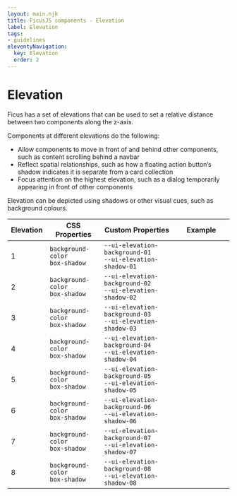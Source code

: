 ```yaml
---
layout: main.njk
title: FicusJS components - Elevation
label: Elevation
tags:
- guidelines
eleventyNavigation:
  key: Elevation
  order: 2
---
```

# Elevation

Ficus has a set of elevations that can be used to set a relative distance between two components along the z-axis.

Components at different elevations do the following:

- Allow components to move in front of and behind other components, such as content scrolling behind a navbar
- Reflect spatial relationships, such as how a floating action button’s shadow indicates it is separate from a card collection
- Focus attention on the highest elevation, such as a dialog temporarily appearing in front of other components

Elevation can be depicted using shadows or other visual cues, such as background colours.

Elevation | CSS Properties | Custom Properties | Example
| --- | --- | --- | ---
| 1 | `background-color` <br> `box-shadow` | `--ui-elevation-background-01` <br> `--ui-elevation-shadow-01`  | <div style="width: 7rem; height: 4rem; background-color: var(--ui-elevation-background-01); box-shadow: var(--ui-elevation-shadow-01); border: var(--ui-border-04)"></div>
| 2 | `background-color` <br> `box-shadow` | `--ui-elevation-background-02` <br> `--ui-elevation-shadow-02`  | <div style="width: 7rem; height: 4rem; background-color: var(--ui-elevation-background-02); box-shadow: var(--ui-elevation-shadow-02); border: var(--ui-border-04)"></div>
| 3 | `background-color` <br> `box-shadow` | `--ui-elevation-background-03` <br> `--ui-elevation-shadow-03`  | <div style="width: 7rem; height: 4rem; background-color: var(--ui-elevation-background-03); box-shadow: var(--ui-elevation-shadow-03); border: var(--ui-border-04)"></div>
| 4 | `background-color` <br> `box-shadow` | `--ui-elevation-background-04` <br> `--ui-elevation-shadow-04`  | <div style="width: 7rem; height: 4rem; background-color: var(--ui-elevation-background-04); box-shadow: var(--ui-elevation-shadow-04); border: var(--ui-border-04)"></div>
| 5 | `background-color` <br> `box-shadow` | `--ui-elevation-background-05` <br> `--ui-elevation-shadow-05`  | <div style="width: 7rem; height: 4rem; background-color: var(--ui-elevation-background-05); box-shadow: var(--ui-elevation-shadow-05); border: var(--ui-border-04)"></div>
| 6 | `background-color` <br> `box-shadow` | `--ui-elevation-background-06` <br> `--ui-elevation-shadow-06`  | <div style="width: 7rem; height: 4rem; background-color: var(--ui-elevation-background-06); box-shadow: var(--ui-elevation-shadow-06); border: var(--ui-border-04)"></div>
| 7 | `background-color` <br> `box-shadow` | `--ui-elevation-background-07` <br> `--ui-elevation-shadow-07`  | <div style="width: 7rem; height: 4rem; background-color: var(--ui-elevation-background-07); box-shadow: var(--ui-elevation-shadow-07); border: var(--ui-border-04)"></div>
| 8 | `background-color` <br> `box-shadow` | `--ui-elevation-background-08` <br> `--ui-elevation-shadow-08`  | <div style="width: 7rem; height: 4rem; background-color: var(--ui-elevation-background-08); box-shadow: var(--ui-elevation-shadow-08); border: var(--ui-border-04)"></div>

